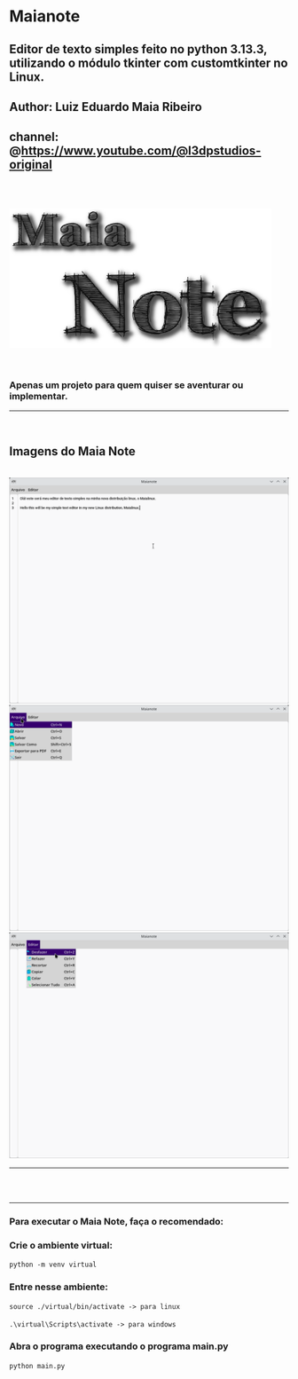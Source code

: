 # Maianote

## Editor de texto simples feito no python 3.13.3, utilizando o módulo tkinter com customtkinter no Linux.

## Author: Luiz Eduardo Maia Ribeiro

## channel: @https://www.youtube.com/@l3dpstudios-original


<br><br>

<p align="left">

  <img src="imagens/logoMaia.png">

</p>

<br>

### Apenas um projeto para quem quiser se aventurar ou implementar.
<hr>

<br>

<p align="center">
  
## Imagens do Maia Note 
<br>

<img src="imagens/1.png">

<br>

<img src="imagens/2.png">

<br>

<img src="imagens/3.png">

</p>

<hr>

<br><br>

<hr>

### Para executar o Maia Note, faça o recomendado:

### Crie o ambiente virtual:
    
    python -m venv virtual

### Entre nesse ambiente:
    
    source ./virtual/bin/activate -> para linux
    
    .\virtual\Scripts\activate -> para windows

### Abra o programa executando o programa main.py

    python main.py
    
